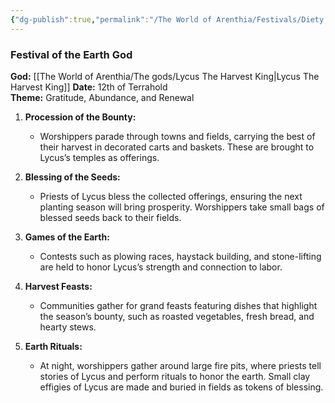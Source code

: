 ```yaml
---
{"dg-publish":true,"permalink":"/The World of Arenthia/Festivals/Diety Festicals/Festival of the Earth God/","tags":["Festivals","Diety","Earth","Calander"]}
---
```



###  **Festival of the Earth God**
**God:** [[The World of Arenthia/The gods/Lycus The Harvest King\|Lycus The Harvest King]]
**Date:** 12th of Terrahold  
**Theme:** Gratitude, Abundance, and Renewal

1. **Procession of the Bounty:**
    
    - Worshippers parade through towns and fields, carrying the best of their harvest in decorated carts and baskets. These are brought to Lycus’s temples as offerings.
2. **Blessing of the Seeds:**
    
    - Priests of Lycus bless the collected offerings, ensuring the next planting season will bring prosperity. Worshippers take small bags of blessed seeds back to their fields.
3. **Games of the Earth:**
    
    - Contests such as plowing races, haystack building, and stone-lifting are held to honor Lycus’s strength and connection to labor.
4. **Harvest Feasts:**
    
    - Communities gather for grand feasts featuring dishes that highlight the season’s bounty, such as roasted vegetables, fresh bread, and hearty stews.
5. **Earth Rituals:**
    
    - At night, worshippers gather around large fire pits, where priests tell stories of Lycus and perform rituals to honor the earth. Small clay effigies of Lycus are made and buried in fields as tokens of blessing.
